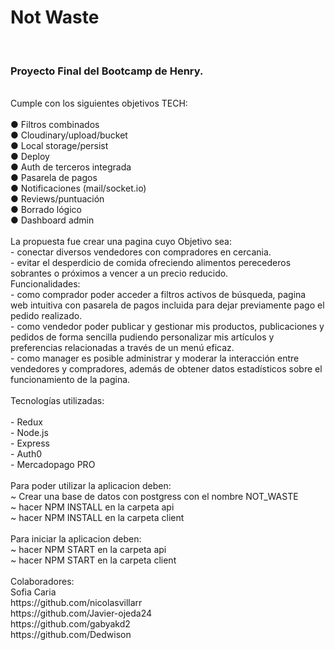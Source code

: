<h1>Not Waste</h1>
</br>
<h3>Proyecto Final del Bootcamp de Henry.</h3>
</br>
Cumple con los siguientes objetivos TECH:</br>
</br>● Filtros combinados
</br>● Cloudinary/upload/bucket
</br>● Local storage/persist
</br>● Deploy
</br>● Auth de terceros integrada 
</br>● Pasarela de pagos
</br>● Notificaciones (mail/socket.io)
</br>● Reviews/puntuación
</br>● Borrado lógico
</br>● Dashboard admin
</br>
</br>La propuesta fue crear una pagina cuyo Objetivo sea:
</br>- conectar diversos vendedores con compradores en cercania.
</br>- evitar el desperdicio de comida ofreciendo alimentos perecederos sobrantes o próximos a vencer a un precio reducido.
</br>Funcionalidades:
</br>- como comprador poder acceder a filtros activos de búsqueda, pagina web intuitiva con pasarela de pagos incluida para dejar previamente pago el pedido realizado.
</br>- como vendedor poder publicar y gestionar mis productos, publicaciones y pedidos de forma sencilla pudiendo personalizar mis artículos y preferencias relacionadas a través de un menú eficaz.
</br>- como manager es posible administrar y moderar la interacción entre vendedores y compradores, además de obtener datos estadísticos sobre el funcionamiento de la pagina.
</br>
</br>Tecnologías utilizadas:
</br>
</br>- Redux
</br>- Node.js
</br>- Express
</br>- Auth0
</br>- Mercadopago PRO
</br>
</br>Para poder utilizar la aplicacion deben:
</br>~ Crear una base de datos con postgress con el nombre NOT_WASTE
</br>~ hacer NPM INSTALL en la carpeta api
</br>~ hacer NPM INSTALL en la carpeta client
</br>
</br>Para iniciar la aplicacion deben:
</br>~ hacer NPM START en la carpeta api
</br>~ hacer NPM START en la carpeta client
</br>
</br>Colaboradores:
</br><link to=https://github.com/socaria> Sofia Caria</link>
</br>https://github.com/nicolasvillarr
</br>https://github.com/Javier-ojeda24
</br>https://github.com/gabyakd2
</br>https://github.com/Dedwison
